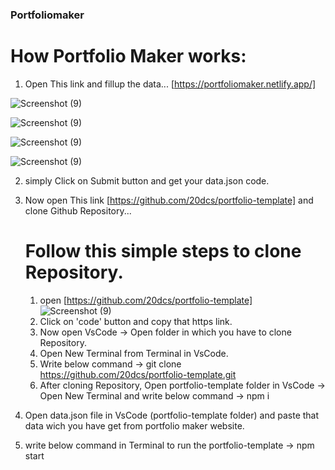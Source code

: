 ### Portfoliomaker

# How Portfolio Maker works:
   1) Open This link and fillup the data... [https://portfoliomaker.netlify.app/] 

![Screenshot (9)](https://github.com/20dcs/portfoliomaker-frontend/blob/main/src/components/Screenshots/Screenshot1.png)

![Screenshot (9)](https://github.com/20dcs/portfoliomaker-frontend/blob/main/src/components/Screenshots/Screenshot2.png)

![Screenshot (9)](https://github.com/20dcs/portfoliomaker-frontend/blob/main/src/components/Screenshots/Screenshot3.png)

![Screenshot (9)](https://github.com/20dcs/portfoliomaker-frontend/blob/main/src/components/Screenshots/Screenshot4.png)

   2) simply Click on Submit button and get your data.json code.
   3) Now open This link [https://github.com/20dcs/portfolio-template] and clone Github Repository...
      
      # Follow this simple steps to clone Repository.
      1. open [https://github.com/20dcs/portfolio-template] 
         ![Screenshot (9)](https://github.com/20dcs/portfolio-template/blob/main/components/Screenshots/Screenshot5.png)
      2. Click on 'code' button and copy that https link.
      3. Now open VsCode -> Open folder in which you have to clone Repository.
      3. Open New Terminal from Terminal in VsCode.
      4. Write below command
         -> git clone https://github.com/20dcs/portfolio-template.git
      5. After cloning Repository, Open portfolio-template folder in VsCode -> Open New Terminal and write below command
         -> npm i

   4) Open data.json file in VsCode (portfolio-template folder) and paste that data wich you have get from portfolio maker website.
   5) write below command in Terminal to run the portfolio-template
      -> npm start

